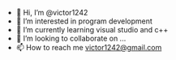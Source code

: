 - 👋 Hi, I’m @victor1242
- 👀 I’m interested in program development 
- 🌱 I’m currently learning visual studio and c++
- 💞️ I’m looking to collaborate on ...
- 📫 How to reach me victor1242@gmail.com

<!---
victor1242/victor1242 is a ✨ special ✨ repository because its `README.md` (this file) appears on your GitHub profile.
You can click the Preview link to take a look at your changes.
--->
